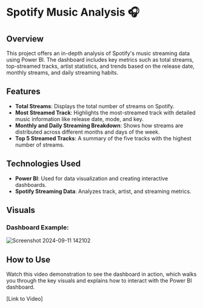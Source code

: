 # Spotify Music Analysis 🎧

## Overview
This project offers an in-depth analysis of Spotify's music streaming data using Power BI. The dashboard includes key metrics such as total streams, top-streamed tracks, artist statistics, and trends based on the release date, monthly streams, and daily streaming habits.

## Features
- **Total Streams**: Displays the total number of streams on Spotify.
- **Most Streamed Track**: Highlights the most-streamed track with detailed music information like release date, mode, and key.
- **Monthly and Daily Streaming Breakdown**: Shows how streams are distributed across different months and days of the week.
- **Top 5 Streamed Tracks**: A summary of the five tracks with the highest number of streams.

## Technologies Used
- **Power BI**: Used for data visualization and creating interactive dashboards.
- **Spotify Streaming Data**: Analyzes track, artist, and streaming metrics.

## Visuals
### Dashboard Example:
![Screenshot 2024-09-11 142102](https://github.com/user-attachments/assets/1fa8fabc-e8f1-4624-96f0-620bb9b62297)

## How to Use
Watch this video demonstration to see the dashboard in action, which walks you through the key visuals and explains how to interact with the Power BI dashboard.

[Link to Video]
